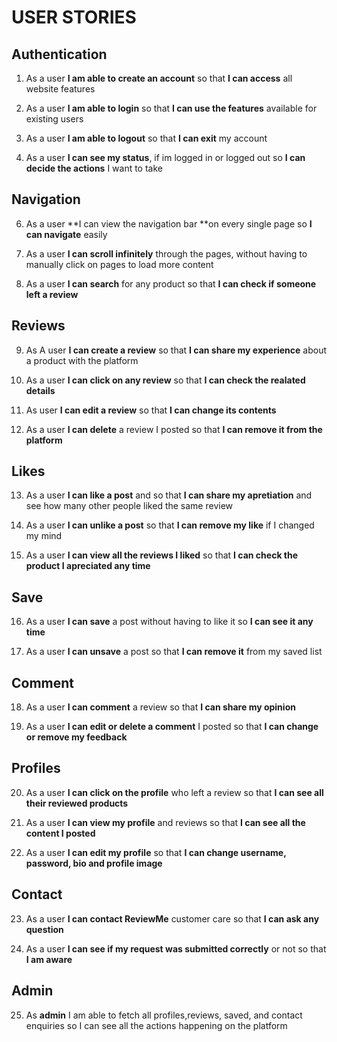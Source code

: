 # USER STORIES

## Authentication

1. As a user **I am able to create an account** so that **I can access** all website features  

2. As a user **I am able to login** so that **I can use the features** available for existing users

3. As a user **I am able to logout** so that **I can exit** my account

4. As a user **I can see my status**, if im logged in or logged out so **I can decide the actions** I want to take

## Navigation


6. As a user **I can view the navigation bar **on every single page so **I can navigate** easily

7. As a user **I can scroll infinitely** through the pages, without having to manually click on pages to load more content

8. As a user **I can search** for any product so that **I can check if someone left a review**

## Reviews

9. As A user **I can create a review** so that **I can share my experience** about a product with the platform

10. As a user **I can click on any review** so that **I can check the realated details**

11. As user **I can edit a review** so that **I can change its contents**

12. As a user **I can delete** a review I posted so that **I can remove it from the platform**

## Likes

13. As a user **I can like a post** and so that **I can share my apretiation** and see how many other people liked the same review

14. As a user **I can unlike a post** so that **I can remove my like** if I changed my mind

15. As a user **I can view all the reviews I liked** so that **I can check the product I apreciated any time**

## Save

16. As a user **I can save** a post without having to like it so **I can see it any time**

17. As a user **I can unsave** a post so that **I can remove it** from my saved list

## Comment

18. As a user **I can comment** a review so that **I can share my opinion** 

19. As a user **I can edit or delete a comment** I posted so that **I can change or remove my feedback**

## Profiles

20. As a user **I can click on the profile** who left a review so that **I can see all their reviewed products**

21. As a user **I can view my profile** and reviews so that **I can see all the content I posted**

22. As a user **I can edit my profile** so that **I can change username, password, bio and profile image**

## Contact

23. As a user **I can contact ReviewMe** customer care so that **I can ask any question**

24. As a user **I can see if my request was submitted correctly** or not so that **I am aware** 



## Admin

25. As **admin** I am able to fetch all profiles,reviews, saved, and contact enquiries so I can see all the actions happening on the platform